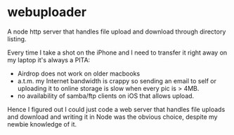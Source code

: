 # webuploader

A node http server that handles file upload and download through directory listing.

Every time I take a shot on the iPhone and I need to transfer it right away on my laptop it's always a PITA:
- Airdrop does not work on older macbooks
- a.t.m. my Internet bandwidth is crappy so sending an email to self or uploading it to online storage is slow when every pic is > 4MB.
- no availability of samba/ftp clients on iOS that allows upload.

Hence I figured out I could just code a web server that handles file uploads and download and writing it in Node was the obvious choice, despite my newbie knowledge of it.

